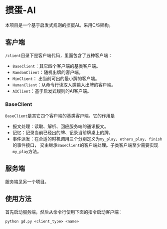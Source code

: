 # 掼蛋-AI
本项目是一个基于启发式规则的掼蛋AI。采用C/S架构。

## 客户端
`/client`目录下是客户端代码，里面包含了五种客户端：
- `BaseClient`：其它四个客户端的基类客户端。
- `RandomClient`：随机出牌的客户端。
- `MinClient`： 出当前可出的最小牌的客户端。
- `HumanClient`：从命令行读取人类输入出牌的客户端。
- `AIClient`：基于启发式规则的AI客户端。

### BaseClient
`BaseClient`是其它四个客户端的基类客户端。它的作用是
- 报文处理：读取、解析、回应服务端的通讯报文。
- 记忆：记录当前已经出的牌、记录当前牌桌上的牌。
- 事件派发：在合适的时机调用三个分别定义为`my_play`、`others_play`、`finish`的事件接口，
交由继承`BaseClient`的客户端处理。子类客户端至少需要实现`my_play`方法。

## 服务端
服务端见另一个项目。

## 使用方法
首先启动服务端，然后从命令行使用下面的指令启动客户端：

    python gd.py <client_type> <name>

